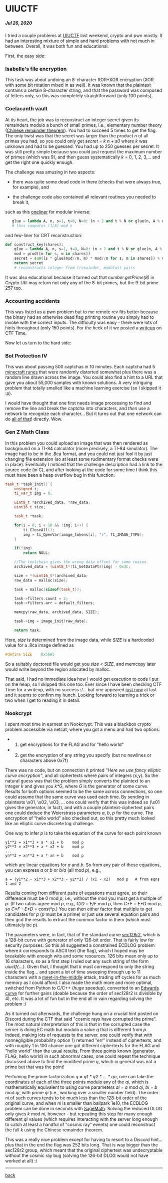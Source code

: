 # UIUCTF

##### Jul 26, 2020

I tried a couple problems at [UIUCTF](https://ctftime.org/event/1075) last weekend, crypto and pwn
mostly. It had an interesting mixture of simple and hard problems with not much in between. Overall,
it was both fun and educational.

First, the easy side:

### Isabelle's file encryption

This task was about undoing an 8-character ROR+XOR encryption (XOR with some bit rotation mixed in 
as well). It was known that the plaintext contains a certain 8-character string, and that the 
password was composed of letters only, so this was completely straightforward (only 100 points).

### Coelacanth vault

At its heart, the job was to reconstruct an integer secret given its remainders modulo a bunch of small 
primes, i.e., elementary number theory 
([Chinese remainder theorem](https://en.wikipedia.org/wiki/Chinese_remainder_theorem)). You 
had to succeed 5 times to get the flag. 
The only twist was that the secret was larger than the product *n* of all primes you had, 
so you could only get *secret* = *k* *n* + *s0* where *k* was unknown and had to be guessed. You 
had up to 250 guesses per secret. It was still pretty simple because you could just request
the maximum number of primes (which was 9), and then guess systematically *k =* 0, 1, 2, 3,... 
and get the right one quickly enough.

The challenge was amusing in two aspects:

* there was quite some dead code in there (checks that were always true, for example), and

* the challenge code also contained all relevant routines you needed to break it,

such as this [oneliner](https://stackoverflow.com/questions/4798654/modular-multiplicative-inverse-function-in-python)
 for modular inverse: 
```python
   glue = lambda A, n, s=1, t=0, N=0: (n < 2 and t % N or glue(n, A % n, t, s - A//n * t, N or n), -1)[n < 1]
   # this computes (1/A) mod n
```
and few-liner for CRT reconstruction:
```python
def construct_key(shares):
    glue = lambda A, n, s=1, t=0, N=0: (n < 2 and t % N or glue(n, A % n, t, s - A//n * t, N or n), -1)[n < 1]
    mod = prod([m for s, m in shares])
    secret = sum([s * glue(mod//m, m) * mod//m for s, m in shares]) % mod
    return secret
    # reconstructs integer from (remainder, modulus) pairs
```

It was also educational because it turned out that *number.getPrime(8)* in Crypto.Util 
may return not only any of the 8-bit primes, but the 9-bit prime 257 too.


### Accounting accidents

This was listed as a pwn problem 
but to me remote rev fits better because the binary had an otherwise 
dead flag printing routine you simply had to invoke with the correct inputs. 
The difficulty was easy - there were lots of hints throughout (only 150 points).
For the heck of it we posted a [writeup](https://ctftime.org/task/12400) on CTF Time.


Now let us turn to the hard side:

### Bot Protection IV

This was about passing 500 captchas in 10 minutes. 
Each captcha had 5 [minecraft runes](https://minecraft.gamepedia.com/Enchanting_Table)
that were randomly distorted somewhat plus there was a random
line drawn across the image. 
You could also find a hint to a URL that gave you about 55,000 samples with known solutions.
A very intriguing problem that totally smelled like a machine learning exercise (so I skipped it :p).

I would have thought that one first needs image processing to find and remove the line and
break the captcha into characters,
and *then* use a network to recognize each character... But it turns out that one network can do 
[all of that](https://srikavin.me/blog/posts/5f1c3dfcd7e47a02e27842ca-solving-minecraft-captchas-with-neural-networks)!
directly. Wow.

### Gen Z Math Class

In this problem you could upload an image that was then rendered as background on
a TI-84 calculator (more precisely, a TI-84 simulator).
The image had to be in the .8ca format, and you could not just fool it by just changing file extension
(so at least some rudimentary format checks were in place).
Eventually I noticed that the challenge description had a link to the source code (in C), 
and after looking at the code for some time I think this must have been a heap overflow bug in
this function:

```cpp
task_t *task_init() {
    unsigned i;
    ti_var_t img = 0;

    uint8_t *archived_data, *raw_data;
    uint16_t size;

    task_t *task;

    for(i = 0; i < 10 && !img; i++) {
        ti_CloseAll();
        img = ti_OpenVar(image_tokens[i], "r", TI_IMAGE_TYPE);
    }

    if(!img)
        return NULL;

    //The toolchain gives the wrong data offset for some reason.
    archived_data = (uint8_t*)ti_GetDataPtr(img) - 0x3C;

    size = *(uint16_t*)archived_data;
    raw_data = malloc(size);

    task = malloc(sizeof(task_t));

    task->filters.count = 2;
    task->filters.arr = default_filters;

    memcpy(raw_data, archived_data, SIZE);

    task->img = image_init(raw_data);

    return task;
```
Here, *size* is determined from the image data, while *SIZE* is a hardcoded value for a .8ca image
defined as
```cpp
#define SIZE    0x56e5
```
So a suitably doctored file would get you *size* < *SIZE*, and memcopy later would write beyond
the region allocated by malloc.

That said, I had no immediate idea how I would get execution to code I put on the heap,
so I skipped this one too. 
Ever since I have been checking CTF Time for a writeup, with no success :/...  but one 
appeared [just now](https://ctftime.org/writeup/22669) at last and it seems to confirm my hunch.
Looking forward to learning a trick or two when I get to reading it in detail.


### Nookcrypt

I spent most time in earnest on Nookcrypt. This was a blackbox crypto problem accessible via netcat,
where you got a menu and had two options:

* 1) get encryptions for the FLAG and for "hello world"
* 2) get the encryption of any string you specify (but no newlines or characters above 0x7f)

There was no code, but on connection it printed *"Here we use fancy elliptic curve encryption"*, 
and all ciphertexts where pairs of integers (x,y). So the natural guess was that the problem simply 
converts the plaintext to an integer *k* and gives you *k\*G*, where *G* is the generator of some 
curve. Results for both options seemed to be the same across connections, so one could assume
that the same curve was used each time.
By sending in plaintexts \x01, \x02, \x03, ... one could verify that this was indeed so 
(\x01 gives the generator, in fact), and with a couple plaintext-ciphertext pairs one could deduce 
the Weierstrass parameters *a*, *b*, *p* for the curve.
The encryption of "hello world" also 
checked out, so this pretty much looked like an elliptic curve discrete log challenge.

One way to infer *p* is to take the equation of the curve for each point known
```
y1**2 = x1**3 + a * x1 + b    mod p
y2**2 = x2**3 + a * x2 + b    mod p
...
yn**2 = xn**3 + a * xn + b    mod p

``` 
which are linear equations for *a* and *b*. 
So from any pair of these equations, you can express *a* or *b* or *b/a* 
(all mod *p*), e.g.,
```
a = (y1**2 - x1**3 + x2**3 - y2**2) / (x1 - x2)   mod p   # from eqns 1 and 2
``` 
Results coming from different pairs of equations must agree, so their difference
must be 0 mod *p*, i.e., without the mod you must get a multiple of *p*.
(If two ratios agree mod *p*, e.g., *C/D = E/F* mod *p*, then *C\*F = E\*D* mod *p*, 
so *C\*F - E\*D* = const\**p*.)
You can then either factor that multiple to get candidates for *p* (*p* must be a prime)
or just use several equation pairs and then gcd the results to extract the common factor in them 
(which must ultimately be *p*).

The parameters were, in fact, that of the standard curve [sec128r2](http://arcoramexico.net/maxima-5.38.1/share/contrib/elliptic_curves/curve_parameters.mac),
which is a 128-bit curve with generator of only 126-bit order. That is fairly low for security purposes. 
So this all suggested a constrained ECDLOG problem where *k* corresponds to ASCII
text (the flag), which I hoped may be breakable with enough wits and some resources. 
126 bits mean only up to 16 characters, so as a first step I ruled out any such string
of the form *uiuctf{...}*. Given that, I thought
that *k* must correspond to only the string inside the flag... 
and spent a lot of time sweeping through up to 11 
characters with a [meet-in-the-middle](https://en.wikipedia.org/wiki/Meet-in-the-middle_attack) attack, 
trading off cycles for as much memory as I could afford.
I also made the math more and more optimal, switched from Python to C/C++ (*huge* speedup), 
converted to an [Edwards curve](https://duckduckgo.com/?t=lm&q=wikipedia+edwards+curve) for further gains
(doable because the order of sec128r2 is divisible by 4), etc. 
It was a lot of fun but in the end all in vain regarding solving the problem :/

As it turned out afterwards, the challenge hung on a crucial hint posted on Discord during the CTF that said
"cosmic rays have corrupted the prime". The most
natural interpretation of this is that in the corrupted case 
the server is doing EC math but modulo a value *q* that is different from *p*.
Indeed, making lots of requests to the server, one could verify that with nonnegligible probability
option 1) returned "err" instead of ciphertexts, and with
roughly 1 in 100 chance one got different ciphertexts for the FLAG and "hello world" than the usual results.
From three points known (generator, FLAG, hello world) in such abnormal cases, 
one could repeat the technique discussed above to
find the modified prime *q*, which in general was not a prime but that was the point!

Perfoming
the prime factorization *q = q1 \* q2 \* ... \* qn*, one can take the coordinates
of each of the three points modulo any of the *qi*, which is mathematically equivalent to
using curve parameters *ai = a* mod *qi*, *bi = b* mod *qi*, with prime *qi* (i.e., working over a
smaller number field). The order *ni* of such curves
tends to be much less than the 128-bit order of the original curve, 
and when *ni* is smaller than ballpark 1e10, 
the ECDLOG problem can be done in seconds with [SageMath](https://www.sagemath.org/). 
Solving the reduced DLOG only gives *k* mod *ni*, however - but repeating this step for many
enough different *qi* values (which requires interacting with the server long enough
to catch at least a handful of "cosmic ray" events) one could reconstruct the full *k* using
the Chinese remainder theorem.

This was a really nice problem except for having to resort to a Discord hint... 
plus that in the end the flag was 252 bits long. That is way bigger
than the sec128r2 group, which meant that the original ciphertext was undecryptable 
without the cosmic ray bug (solving the 126-bit DLOG would not have worked at all) :/

---

[back](/)
